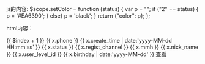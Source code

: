 js的内容:
$scope.setColor = function (status) {
    var p = "";
    if ("2" == status) {
        p = '#EA6390';
    } else{
        p = 'black';
    }
    return {"color": p};
};

html内容：
<tr ng-repeat="x in users">
	<td>{{ $index + 1 }}</td>
	<td>{{ x.phone }}</td>
	<td>{{ x.create_time | date:'yyyy-MM-dd HH:mm:ss' }}</td>
	<!-- 不同的内容显示不同的样式 -->
	<td ng-style="setColor(x.status)">{{ x.status }}</td>
	<td>{{ x.regist_channel }}</td>
	<td>{{ x.mmh }}</td>
	<td>{{ x.nick_name }}</td>
	<td>{{ x.user_level_id }}</td>
	<td>{{ x.birthday | date:'yyyy-MM-dd' }}</td>
	<td>
        <a class="btn" href="detail.html?user_id={{ x.user_id }}">查看</a>
    </td>
</tr>
